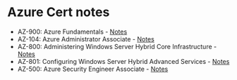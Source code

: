 # Azure Cert notes

  - AZ-900: Azure Fundamentals - [Notes](/az-900.md)
  - AZ-104: Azure Administrator Associate - [Notes](/az-104.md)
  - AZ-800: Administering Windows Server Hybrid Core Infrastructure - [Notes](/az-800.md)
  - AZ-801: Configuring Windows Server Hybrid Advanced Services - [Notes](/az-801.md)
  - AZ-500: Azure Security Engineer Associate - [Notes](/az-500.md)

